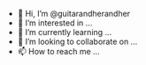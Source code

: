 - 👋 Hi, I’m @guitarandherandher
- 👀 I’m interested in ...
- 🌱 I’m currently learning ...
- 💞️ I’m looking to collaborate on ...
- 📫 How to reach me ...

<!---
guitarandherandher/guitarandherandher is a ✨ special ✨ repository because its `README.md` (this file) appears on your GitHub profile.
You can click the Preview link to take a look at your changes.
--->
